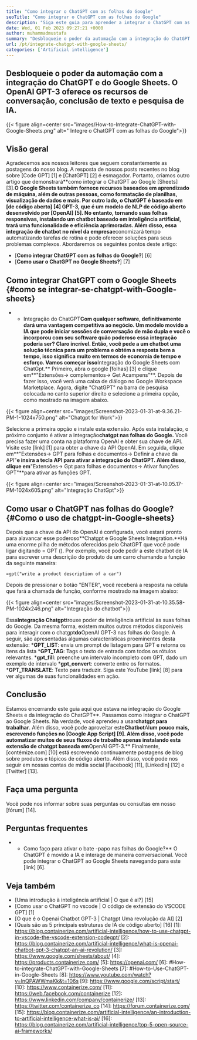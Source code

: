 ```yaml
---
title: "Como integrar o ChatGPT com as folhas do Google" 
seoTitle: "Como integrar o ChatGPT com as folhas do Google" 
description: "Siga este guia para aprender a integrar o ChatGPT com as folhas do Google. Enriqueça seus lençóis com um chatbot baseado em inteligência artificial chamado ChatGpt." 
date: Wed, 01 Feb 2023 09:27:21 +0000
author: muhammadmustafa
summary: "Desbloqueie o poder da automação com a integração do ChatGPT e do Google Sheets. O OpenAI GPT-3 oferece conversação de IA, conclusão de texto & amp; Recursos de pesquisa." 
url: /pt/integrate-chatgpt-with-google-sheets/
categories: ['Artificial intelligence']
---
```


## Desbloqueie o poder da automação com a integração do ChatGPT e do Google Sheets. O OpenAI GPT-3 oferece os recursos de conversação, conclusão de texto e pesquisa de IA.

{{< figure align=center src="images/How-to-Integrate-ChatGPT-with-Google-Sheets.png" alt=" Integre o ChatGPT com as folhas do Google">}}


## Visão geral
Agradecemos aos nossos leitores que seguem constantemente as postagens do nosso blog. A resposta de nossos posts recentes no blog sobre [Code GPT] [1] e [ChatGPT] [2] é esmagador. Portanto, criamos outro artigo que demonstrará**como integrar o ChatGPT ao Google [Sheets] [3].**O Google Sheets também fornece recursos baseados em aprendizado de máquina, além de outras pessoas, como formatação de planilhas, visualização de dados e mais. Por outro lado, o ChatGPT é baseado em [de código aberto] [4] GPT-3, que é um modelo de NLP de código aberto desenvolvido por [OpenAI] [5].
No entanto, tornando suas folhas responsivas, instalando um chatbot baseado em inteligência artificial, trará uma funcionalidade e eficiência aprimoradas. Além disso, essa integração de chatbot no nível da empresa**economizará tempo automatizando tarefas de rotina e pode oferecer soluções para seus problemas complexos.
Abordaremos os seguintes pontos deste artigo:
* [**Como integrar ChatGPT com as folhas do Google?**] [6]
* [**Como usar o ChatGPT no Google Sheets?**] [7]

## Como integrar ChatGPT com o Google Sheets {#como se integrar-se-chatgpt-with-Google-sheets}
* * Integração do ChatGPT**Com qualquer software, definitivamente dará uma vantagem competitiva ao negócio. Um modelo movido a IA que pode iniciar sessões de conversação de mão dupla e você o incorporou com seu software quão poderoso essa integração poderia ser? Claro incrível. Então, você pede a um chatbot uma solução técnica para um problema e obtém a resposta bem a tempo, isso significa muito em termos de economia de tempo e esforço.
Vamos começar isso**Integração do Google Sheets com ChatGpt.**
Primeiro, abra o google [folhas] [3] e clique em**"Extensões-> complementos-> Get Acampens"**. Depois de fazer isso, você verá uma caixa de diálogo no Google Workspace Marketplace. Agora, digite "ChatGPT" na barra de pesquisa colocada no canto superior direito e selecione a primeira opção, como mostrado na imagem abaixo.

{{< figure align=center src="images/Screenshot-2023-01-31-at-9.36.21-PM-1-1024x750.png" alt="Chatgpt for Work">}}

Selecione a primeira opção e instale esta extensão. Após esta instalação, o próximo conjunto é ativar a integração**chatgpt nas folhas do Google.**
Você precisa fazer uma conta na plataforma OpenAI e obter sua chave de API. Visite este [link] [1] para obter a chave da API OpenAI.
Em seguida, clique em**"Extensões-> GPT para folhas e documentos-> Definir a chave da API"**e insira a tecla API para ativar a integração do ChatGPT. Além disso, clique em**"Extensões-> Gpt para folhas e documentos-> Ativar funções GPT"**para ativar as funções GPT.

{{< figure align=center src="images/Screenshot-2023-01-31-at-10.05.17-PM-1024x605.png" alt="Integração ChatGpt">}}


## Como usar o ChatGPT nas folhas do Google? {#Como o uso de chatgpt-in-Google-sheets}
Depois que a chave da API do OpenAI é configurada, você estará pronto para alavancar esse poderoso**Chatgpt e Google Sheets Integration.**Há uma enorme pilha de métodos oferecidos pelo ChatGPT que você pode ligar digitando = GPT ().
Por exemplo, você pode pedir a este chatbot de IA para escrever uma descrição do produto de um carro chamando a função da seguinte maneira:
```
=gpt("write a product description of a car")
```
Depois de pressionar o botão "ENTER", você receberá a resposta na célula que fará a chamada de função, conforme mostrado na imagem abaixo:

{{< figure align=center src="images/Screenshot-2023-01-31-at-10.35.58-PM-1024x246.png" alt="Integração do chatbot">}}

Essa**Integração Chatgpt**trouxe poder de inteligência artificial às suas folhas do Google. Da mesma forma, existem muitos outros métodos disponíveis para interagir com o chatgpt**do**OpenAI GPT-3 nas folhas do Google.
A seguir, são apresentadas algumas características proeminentes desta extensão:
***GPT_LIST**: envia um prompt de listagem para GPT e retorna os itens da lista
***GPT_TAG**: Tags o texto de entrada com todos os rótulos relevantes.
***gpt_fill**: preenche um intervalo incompleto com GPT, dado um exemplo de intervalo
***gpt_convert**: converte entre os formatos.
***GPT_TRANSLATE**: Texto para traduzir.
Siga este YouTube [link] [8] para ver algumas de suas funcionalidades em ação.

## Conclusão
Estamos encerrando este guia aqui que estava na integração do Google Sheets e da integração do ChatGPT**. Passamos como integrar o ChatGPT ao Google Sheets. Na verdade, você aprendeu a usar**chatgpt para trabalhar**. Além disso, você pode aproveitar este**Chatbot**AI**um pouco mais, escrevendo funções no [Google App Script] [9]. Além disso, você pode automatizar muitos de seus fluxos de trabalho apenas instalando esta extensão de chatgpt baseada em**OpenAI GPT-3.**
Finalmente, [contémize.com] [10] está escrevendo continuamente postagens de blog sobre produtos e tópicos de código aberto. Além disso, você pode nos seguir em nossas contas de mídia social [Facebook] [11], [LinkedIn] [12] e [Twitter] [13].

## Faça uma pergunta
Você pode nos informar sobre suas perguntas ou consultas em nosso [fórum] [14].

## Perguntas frequentes
* * Como faço para ativar o bate -papo nas folhas do Google?**
O ChatGPT é movido a IA e interage de maneira conversacional. Você pode integrar o ChatGPT ao Google Sheets navegando para este [link] [6].

## Veja também
  * [Uma introdução à inteligência artificial | O que é ai?] [15]
  * [Como usar o ChatGPT no vscode | O código de extensão do VSCODE GPT] [1]
  * [O que é o Openai Chatbot GPT-3 | Chatgpt Uma revolução da AI] [2]
  * [Quais são as 5 principais estruturas de IA de código aberto] [16]
[1]: https://blog.containerize.com/artificial-intelligence/how-to-use-chatgpt-in-vscode-the-vscode-extension-codegpt/
[2]: https://blog.containerize.com/artificial-intelligence/what-is-openai-chatbot-gpt-3-chatgpt-an-ai-revolution/
[3]: https://www.google.com/sheets/about/
[4]: https://products.containerize.com/
[5]: https://openai.com/
[6]: #How-to-integrate-ChatGPT-with-Google-Sheets
[7]: #How-to-Use-ChatGPT-in-Google-Sheets
[8]: https://www.youtube.com/watch?v=lnQPAWWmaKk&t=106s
[9]: https://www.google.com/script/start/
[10]: https://www.containerize.com/
[11]: https://web.facebook.com/containerize
[12]: https://www.linkedin.com/company/containerize/
[13]: https://twitter.com/containerize_co
[14]: https://forum.containerize.com/
[15]: https://blog.containerize.com/artificial-intelligence/an-introduction-to-artificial-intelligence-what-is-ai/
[16]: https://blog.containerize.com/artificial-intelligence/top-5-open-source-ai-frameworks/
